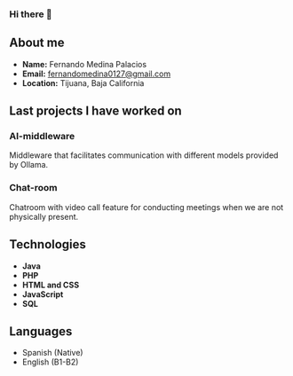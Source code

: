 ### Hi there 👋

## About me
- **Name:** Fernando Medina Palacios
- **Email:** fernandomedina0127@gmail.com
- **Location:** Tijuana, Baja California

## Last projects I have worked on 
### AI-middleware
Middleware that facilitates communication with different models provided by Ollama.

### Chat-room
Chatroom with video call feature for conducting meetings when we are not physically present.

## Technologies
- **Java**
- **PHP**
- **HTML and CSS**
- **JavaScript**
- **SQL**

## Languages
- Spanish (Native)
- English (B1-B2)
